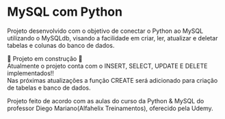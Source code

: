 # MySQL com Python

Projeto desenvolvido com o objetivo de conectar o Python ao MySQL utilizando o MySQLdb, visando a facilidade em criar, ler, atualizar e deletar tabelas e colunas do banco de dados.

:construction: Projeto em construção :construction:</br>
Atualmente o projeto conta com o INSERT, SELECT, UPDATE E DELETE implementados!!</br>
Nas próximas atualizações a função CREATE será adicionado para criação de tabelas e banco de dados.

Projeto feito de acordo com as aulas do curso da Python & MySQL do professor Diego Mariano(Alfahelix Treinamentos), oferecido pela Udemy.
